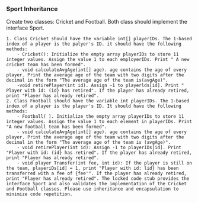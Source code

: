 ### Sport Inheritance

Create two classes: Cricket and Football. Both class should implement the interface Sport.

    1. Class Cricket should have the variable int[] playerIDs. The 1-based index of a player is the palyer's ID. it should have the following methods:
        - Cricket(): Initialize the empty array playerIDs to store 11 integer values. Assign the value 1 to each employerIDs. Print " A new cricket team has been formed".
        - void calculateAvgAge(int[] age). age contains the age of every player. Print the average age of the team with two digits after the decimal in the form "The average age of the team is(avgAge)".
        -void retirePlayer(int id). Assign -1 to playerlds[id]. Print " Player with id: (id} has retired". If the player has already retired, print "Player has already retired".
    2. Class Football should have the variable int playerIDs. The 1-based index of a player is the player's ID. It should have the following methods:
        - Football( ). Initialize the empty array playerIDs to store 11 integer values. Assign the value 1 to each element in playerIDs. Print "A new football team has been formed".
        - void calculateAvgAge(int[] age). age contains the age of every player. Print the average age of the team with two digits after the decimal in the form "The average age of the team is (avgAge)".
        - void retirePlayer(int id): Assign -1 to playerIDs[id]. Print "Player with id: (id} has retired". If the player has already retired, print "Player has already retired".
        - void player Transfer(int fee, int id): If the player is still on the team, playeriDs[id] = 1, print "Player with id: lid} has been transferred with a fee of {fee'". If the player has already retired, print "Player has already retired". The locked code stub provides the interface Sport and also validates the implementation of the Cricket and Football classes. Please use inheritance and encapsulation to minimize code repetition.